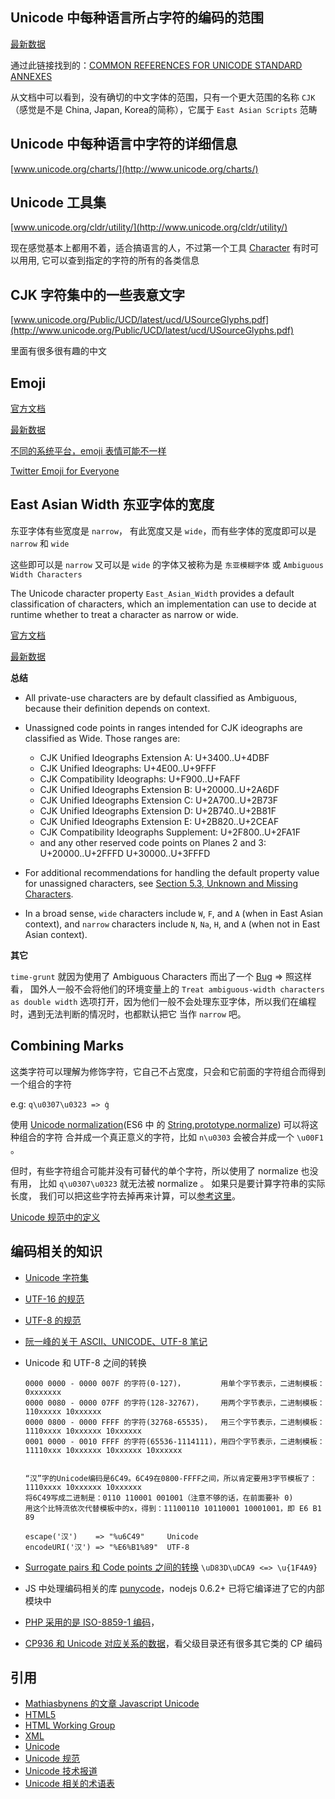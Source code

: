 
## Unicode 中每种语言所占字符的编码的范围

[最新数据](http://www.unicode.org/Public/UCD/latest/ucd/Blocks.txt)


通过此链接找到的：[COMMON REFERENCES FOR UNICODE STANDARD ANNEXES](http://www.unicode.org/reports/tr41/tr41-17.html)

从文档中可以看到，没有确切的中文字体的范围，只有一个更大范围的名称 `CJK`（感觉是不是
China, Japan, Korea的简称），它属于 `East Asian Scripts` 范畴


## Unicode 中每种语言中字符的详细信息

[www.unicode.org/charts/](http://www.unicode.org/charts/)


## Unicode 工具集

[www.unicode.org/cldr/utility/](http://www.unicode.org/cldr/utility/)

现在感觉基本上都用不着，适合搞语言的人，不过第一个工具 
[Character](http://www.unicode.org/cldr/utility/character.jsp) 有时可以用用,
它可以查到指定的字符的所有的各类信息


## CJK 字符集中的一些表意文字

[www.unicode.org/Public/UCD/latest/ucd/USourceGlyphs.pdf](http://www.unicode.org/Public/UCD/latest/ucd/USourceGlyphs.pdf)

里面有很多很有趣的中文

## Emoji

[官方文档](http://www.unicode.org/reports/tr51/)

[最新数据](http://www.unicode.org/Public/emoji/latest/emoji-data.txt)

[不同的系统平台，emoji 表情可能不一样](http://apps.timwhitlock.info/emoji/tables/unicode)

[Twitter Emoji for Everyone](http://twitter.github.io/twemoji)

## East Asian Width 东亚字体的宽度

东亚字体有些宽度是 `narrow`， 有此宽度又是 `wide`，而有些字体的宽度即可以是 `narrow` 和 `wide`

这些即可以是 `narrow` 又可以是 `wide` 的字体又被称为是 `东亚模糊字体` 或 `Ambiguous Width Characters`

The Unicode character property `East_Asian_Width` provides a default 
classification of characters, which an implementation can use to 
decide at runtime whether to treat a character as narrow or wide.

[官方文档](http://unicode.org/reports/tr11/)

[最新数据](http://www.unicode.org/Public/UCD/latest/ucd/EastAsianWidth.txt)



**总结**

* All private-use characters are by default classified as Ambiguous, because their definition depends on context.

* Unassigned code points in ranges intended for CJK ideographs are classified as Wide. Those ranges are:

  - CJK Unified Ideographs Extension A:       U+3400..U+4DBF
  - CJK Unified Ideographs:                   U+4E00..U+9FFF
  - CJK Compatibility Ideographs:             U+F900..U+FAFF
  - CJK Unified Ideographs Extension B:      U+20000..U+2A6DF
  - CJK Unified Ideographs Extension C:      U+2A700..U+2B73F
  - CJK Unified Ideographs Extension D:      U+2B740..U+2B81F
  - CJK Unified Ideographs Extension E:      U+2B820..U+2CEAF
  - CJK Compatibility Ideographs Supplement: U+2F800..U+2FA1F
  - and any other reserved code points on Planes 2 and 3:   U+20000..U+2FFFD  U+30000..U+3FFFD

* For additional recommendations for handling the default property value for unassigned characters, see [Section 5.3, Unknown and Missing Characters](http://www.unicode.org/versions/Unicode8.0.0/ch05.pdf).

* In a broad sense, `wide` characters include `W`, `F`, and `A` (when in East Asian context), and `narrow` characters include `N`, `Na`, `H`, and `A` (when not in East Asian context).

**其它**

`time-grunt` 就因为使用了 Ambiguous Characters 而出了一个 
[Bug](https://github.com/sindresorhus/time-grunt/issues/52) => 照这样看，
国外人一般不会将他们的环境变量上的 `Treat ambiguous-width characters as double width` 
选项打开，因为他们一般不会处理东亚字体，所以我们在编程时，遇到无法判断的情况时，也都默认把它
当作 `narrow` 吧。


## Combining Marks

这类字符可以理解为修饰字符，它自己不占宽度，只会和它前面的字符组合而得到一个组合的字符

e.g: `q\u0307\u0323 => q̣̇`

使用 [Unicode normalization](http://unicode.org/reports/tr15/)(ES6 中
的 [String.prototype.normalize](http://git.io/unorm)) 可以将这种组合的字符
合并成一个真正意义的字符，比如 `n\u0303` 会被合并成一个 `\u00F1` 。

但时，有些字符组合可能并没有可替代的单个字符，所以使用了 normalize 也没有用，
比如 `q\u0307\u0323` 就无法被 normalize 。 如果只是要计算字符串的实际长度，
我们可以把这些字符去掉再来计算，可以[参考这里](https://mathiasbynens.be/notes/javascript-unicode#accounting-for-other-combining-marks)。

[Unicode 规范中的定义](http://www.unicode.org/versions/Unicode7.0.0/ch03.pdf#G30602)


## 编码相关的知识

* [Unicode 字符集](http://en.wikibooks.org/wiki/Unicode/Character_reference/0000-0FFF)
* [UTF-16 的规范](https://tools.ietf.org/html/rfc2781)
* [UTF-8 的规范](https://tools.ietf.org/html/rfc2279)
* [阮一峰的关于 ASCII、UNICODE、UTF-8 笔记](http://www.ruanyifeng.com/blog/2007/10/ascii_unicode_and_utf-8.html)
* Unicode 和 UTF-8 之间的转换
  
  ```
  0000 0000 - 0000 007F 的字符(0-127)，        用单个字节表示，二进制模板：0xxxxxxx
  0000 0080 - 0000 07FF 的字符(128-32767)，    用两个字节表示，二进制模板：110xxxxx 10xxxxxx
  0000 0800 - 0000 FFFF 的字符(32768-65535)，  用三个字节表示，二进制模板：1110xxxx 10xxxxxx 10xxxxxx
  0001 0000 - 0010 FFFF 的字符(65536-1114111)，用四个字节表示，二进制模板：11110xxx 10xxxxxx 10xxxxxx 10xxxxxx


  “汉”字的Unicode编码是6C49。6C49在0800-FFFF之间，所以肯定要用3字节模板了：1110xxxx 10xxxxxx 10xxxxxx
  将6C49写成二进制是：0110 110001 001001（注意不够的话，在前面要补 0)
  用这个比特流依次代替模板中的x，得到：11100110 10110001 10001001，即 E6 B1 89

  escape('汉')    => "%u6C49"     Unicode
  encodeURI('汉') => "%E6%B1%89"  UTF-8
  ```


* [Surrogate pairs 和 Code points 之间的转换](https://mathiasbynens.be/notes/javascript-encoding#surrogate-pairs) `\uD83D\uDCA9 <=> \u{1F4A9}`
* JS 中处理编码相关的库 [punycode](https://github.com/bestiejs/punycode.js)，nodejs 0.6.2+ 已将它编译进了它的内部模块中
* [PHP 采用的是 ISO-8859-1 编码](http://flourishlib.com/docs/UTF-8)，
* [CP936 和 Unicode 对应关系的数据](http://www.unicode.org/Public/MAPPINGS/VENDORS/MICSFT/WINDOWS/CP936.TXT)，看父级目录还有很多其它类的 CP 编码


## 引用

* [Mathiasbynens 的文章 Javascript Unicode](https://mathiasbynens.be/notes/javascript-unicode)
* [HTML5](http://www.w3.org/TR/html5/)
* [HTML Working Group](http://www.w3.org/html/wg/)
* [XML](http://www.w3.org/TR/xml/)
* [Unicode](http://www.unicode.org/)
* [Unicode 规范](http://www.unicode.org/versions/latest/)
* [Unicode 技术报道](http://www.unicode.org/reports/)
* [Unicode 相关的术语表](http://www.unicode.org/glossary/)
